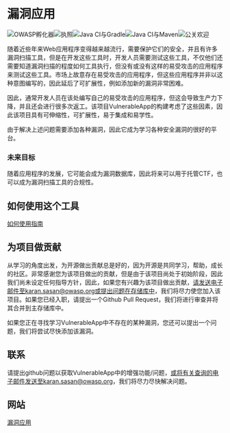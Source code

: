 # 漏洞应用

![OWASP孵化器](https://img.shields.io/badge/owasp-incubator-blue.svg)[](https://opensource.org/licenses/Apache-2.0)![执照](https://img.shields.io/badge/License-Apache%202.0-blue.svg)![Java CI与Gradle](https://github.com/SasanLabs/VulnerableApp/workflows/Java%20CI%20with%20Gradle/badge.svg)![Java CI与Maven](https://github.com/SasanLabs/VulnerableApp/workflows/Java%20CI%20with%20Maven/badge.svg)[](http://makeapullrequest.com)![公关欢迎](https://img.shields.io/badge/PRs-welcome-brightgreen.svg?style=flat-square)

随着近些年来Web应用程序变得越来越流行，需要保护它们的安全，并且有许多漏洞扫描工具，但是在开发这些工具时，开发人员需要测试这些工具，不仅他们还需要知道漏洞扫描的程度如何工具执行，但没有或没有这样的易受攻击的应用程序来测试这些工具。市场上故意存在易受攻击的应用程序，但这些应用程序并非以这种意图编写的，因此延后了可扩展性，例如添加新的漏洞非常困难。

因此，通常开发人员在该处编写自己的易受攻击的应用程序，但这会导致生产力下降，并且还会进行很多次返工。该项目VulnerableApp的构建考虑了这些因素，因此该项目具有可伸缩性，可扩展性，易于集成和易学性。

由于解决上述问题需要添加各种漏洞，因此它成为学习各种安全漏洞的很好的平台。

### 未来目标

随着应用程序的发展，它可能会成为漏洞数据库，因此将来可以用于托管CTF，也可以成为漏洞扫描工具的合规性。

## 如何使用这个工具

[如何使用指南](https://github.com/SasanLabs/VulnerableApp/blob/master/HOW-TO-USE.md)

## 为项目做贡献

从学习的角度出发，为开源做出贡献总是好的，因为开源是共同学习，帮助，成长的社区。非常感谢您为该项目做出的贡献，但是由于该项目尚处于初始阶段，因此我们尚未设定任何指导方针，因此，如果您有兴趣为该项目做出贡献，请发送电子邮件至karan.sasan@owasp.org或提出问题在存储库中，我们将尽力使您加入该项目。如果您已经入职，请提出一个Github Pull Request，我们将进行审查并将其合并到主存储库中。

如果您正在寻找学习VulnerableApp中不存在的某种漏洞，您还可以提出一个问题，我们将尝试尽快添加该漏洞。

## 联系

请提出github问题以获取VulnerableApp中的增强功能/问题，或将有关查询的电子邮件发送至karan.sasan@owasp.org，我们将尽力尽快解决问题。

## 网站

[漏洞应用](https://owasp.org/www-project-vulnerableapp/)
